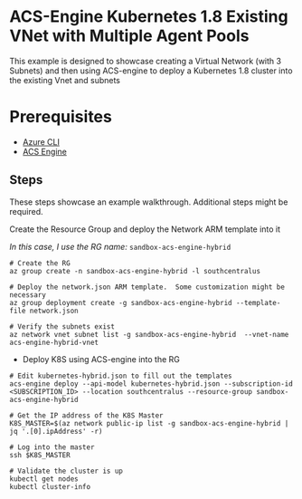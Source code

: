 # ACS-Engine Kubernetes 1.8 Existing VNet with Multiple Agent Pools

This example is designed to showcase creating a Virtual Network (with 3 Subnets) and then using ACS-engine to deploy a Kubernetes 1.8 cluster into the existing Vnet and subnets

# Prerequisites

* [Azure CLI](https://docs.microsoft.com/en-us/cli/azure/install-azure-cli?view=azure-cli-latest)
* [ACS Engine](https://github.com/Azure/acs-engine/)

## Steps

These steps showcase an example walkthrough.  Additional steps might be required.

Create the Resource Group and deploy the Network ARM template into it

_In this case, I use the RG name:_ `sandbox-acs-engine-hybrid`

```
# Create the RG
az group create -n sandbox-acs-engine-hybrid -l southcentralus

# Deploy the network.json ARM template.  Some customization might be necessary
az group deployment create -g sandbox-acs-engine-hybrid --template-file network.json

# Verify the subnets exist
az network vnet subnet list -g sandbox-acs-engine-hybrid  --vnet-name acs-engine-hybrid-vnet
```

* Deploy K8S using ACS-engine into the RG

```
# Edit kubernetes-hybrid.json to fill out the templates
acs-engine deploy --api-model kubernetes-hybrid.json --subscription-id <SUBSCRIPTION_ID> --location southcentralus --resource-group sandbox-acs-engine-hybrid

# Get the IP address of the K8S Master
K8S_MASTER=$(az network public-ip list -g sandbox-acs-engine-hybrid | jq '.[0].ipAddress' -r)

# Log into the master
ssh $K8S_MASTER

# Validate the cluster is up
kubectl get nodes
kubectl cluster-info
```

